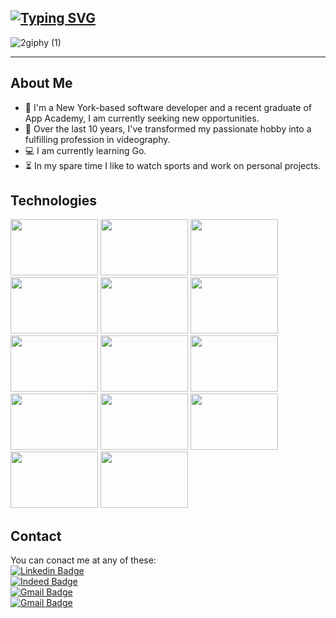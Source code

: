 ## [![Typing SVG](https://readme-typing-svg.demolab.com/?lines=Hi+I'm+Cornell+%F0%9F%91%8B)](https://git.io/typing-svg)
![2giphy (1)](https://github.com/CornellB02/CornellB02/assets/110238367/652d383c-a724-466b-b839-468e01636fbe)

-------------
## About Me 
- 📍 I'm a New York-based software developer and a recent graduate of App Academy, I am currently seeking new opportunities.
- 🎥 Over the last 10 years, I've transformed my passionate hobby into a fulfilling profession in videography.
- 💻 I am currently learning Go.
- ⏳ In my spare time I like to watch sports and work on personal projects.

## Technologies
<img src="https://github.com/CornellB02/CornellB02/assets/110238367/1fdec821-b990-4cc8-8087-d499731a6e4e" width="140" height="90">
<img src="https://github.com/CornellB02/CornellB02/assets/110238367/923a4b4e-f353-4f70-a1d7-864b315fe24e" width="140" height="90">
<img src="https://github.com/CornellB02/CornellB02/assets/110238367/07410f08-a5c4-4501-a533-df3448edb31a" width="140" height="90">
<img src="https://github.com/CornellB02/CornellB02/assets/110238367/c685c3bb-a1eb-451d-a7cd-057ef6eb9120" width="140" height="90">
<img src="https://github.com/CornellB02/CornellB02/assets/110238367/18b27cba-8a33-451e-8910-6523b272c07c" width="140" height="90">
<img src="https://github.com/CornellB02/CornellB02/assets/110238367/0c4afc31-2e7d-4f32-9c47-49043cde4d0a" width="140" height="90">
<img src="https://github.com/CornellB02/CornellB02/assets/110238367/3f7625b4-f1f9-4b12-ba27-1f68feb44f9c" width="140" height="90">
<img src="https://github.com/CornellB02/CornellB02/assets/110238367/85f9ff8b-e976-4d79-85dd-560603d3fd0f" width="140" height="90">
<img src="https://github.com/CornellB02/CornellB02/assets/110238367/8aeb2e5a-a1d7-4227-aa18-6f3f8e46a5e3" width="140" height="90">
<img src="https://github.com/CornellB02/CornellB02/assets/110238367/89c36ea8-1d18-45a1-a61f-09075ffbe5f3" width="140" height="90">
<img src="https://github.com/CornellB02/CornellB02/assets/110238367/cee5f4d1-5c9b-4a4a-94d9-5f845b3ac5ff" width="140" height="90">
<img src="https://github.com/CornellB02/CornellB02/assets/110238367/7587fd8a-115a-4c44-8605-69990f6ffdf5" width="140" height="90">
<img src="https://github.com/CornellB02/CornellB02/assets/110238367/d517f405-c605-4fde-acf8-5f4294c70954" width="140" height="90">
<img src="https://github.com/CornellB02/CornellB02/assets/110238367/aa82b1ba-43b1-4b75-8484-2576ce70ec35" width="140" height="90">
<!-- <img src="https://github.com/CornellB02/CornellB02/assets/110238367/39bc5351-26b6-4ed3-8495-95996322d9c2" width="140" height="90"> -->

## Contact
You can conact me at any of these:
<br>
[![Linkedin Badge](https://img.shields.io/badge/-Cornell_Bethea_Jr-blue?style=flat-square&logo=Linkedin&logoColor=white)](https://www.linkedin.com/in/cornell-bethea-a5349a97/)
<br>
[![Indeed Badge](https://img.shields.io/badge/-Cornell_Bethea_Jr-blue?style=flat-square&logo=Indeed&logoColor=white)](https://profile.indeed.com/?hl=en_US&co=US&from=gnav-jobseeker-profile--profile-one-frontend)
<br>
[![Gmail Badge](https://img.shields.io/badge/-Cornell_Bethea_Jr-red?style=flat-square&logo=Gmail&logoColor=white)](mailto:betheacornellb@gmail.com)
<br>
[![Gmail Badge](https://img.shields.io/badge/-Personal_Portfolio-red?style=flat-square&logo=Cornell&logoColor=white)](https://cbethea-portfolio-v2.netlify.app/)






  <!--
**CornellB02/CornellB02** is a ✨ _special_ ✨ repository because its `README.md` (this file) appears on your GitHub profile.


Here are some ideas to get you started:

- 🔭 I’m currently working on ...
- 🌱 I’m currently learning ...
- 👯 I’m looking to collaborate on ...
- 🤔 I’m looking for help with ...
- 💬 Ask me about ...
- 📫 How to reach me: ...
- 😄 Pronouns: ...
- ⚡ Fun fact: ...
-->

